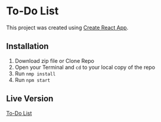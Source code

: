# To-Do List

This project was created using [Create React App](https://github.com/facebook/create-react-app).

## Installation

1. Download zip file or Clone Repo
2. Open your Terminal and `cd` to your local copy of the repo
3. Run `nmp install`
4. Run `npm start`

## Live Version

[To-Do List](https://to-do-list-project-on-react.netlify.app/)
